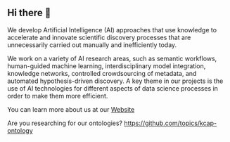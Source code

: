## Hi there 👋
 
We develop Artificial Intelligence (AI) approaches that use knowledge to accelerate and innovate scientific discovery processes that are unnecessarily carried out manually and inefficiently today.

We work on a variety of AI research areas, such as semantic workflows, human-guided machine learning, interdisciplinary model integration, knowledge networks, controlled crowdsourcing of metadata, and automated hypothesis-driven discovery. A key theme in our projects is the use of AI technologies for different aspects of data science processes in order to make them more efficient.

You can learn more about us at our [Website](https://knowledgecaptureanddiscovery.github.io/)

Are you researching for our ontologies? https://github.com/topics/kcap-ontology

